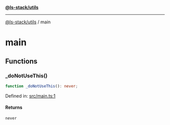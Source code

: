 [**@ls-stack/utils**](README.md)

***

[@ls-stack/utils](modules.md) / main

# main

## Functions

### \_doNotUseThis()

```ts
function _doNotUseThis(): never;
```

Defined in: [src/main.ts:1](https://github.com/lucasols/utils/blob/main/src/main.ts#L1)

#### Returns

`never`
